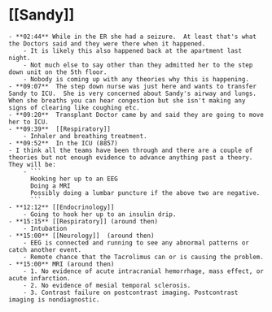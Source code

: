 # [[Sandy]]
	- **02:44** While in the ER she had a seizure.  At least that's what the Doctors said and they were there when it happened.
		- It is likely this also happened back at the apartment last night.
		- Not much else to say other than they admitted her to the step down unit on the 5th floor.
		- Nobody is coming up with any theories why this is happening.
	- **09:07**  The step down nurse was just here and wants to transfer Sandy to ICU.  She is very concerned about Sandy's airway and lungs.  When she breaths you can hear congestion but she isn't making any signs of clearing like coughing etc.
	- **09:20**  Transplant Doctor came by and said they are going to move her to ICU.
	- **09:39**  [[Respiratory]]
		- Inhaler and breathing treatment.
	- **09:52**  In the ICU (8857)
	- I think all the teams have been through and there are a couple of theories but not enough evidence to advance anything past a theory. They will be:
		- ```
		  Hooking her up to an EEG
		  Doing a MRI
		  Possibly doing a lumbar puncture if the above two are negative.
		  ```
	- **12:12** [[Endocrinology]]
		- Going to hook her up to an insulin drip.
	- **15:15** [[Respiratory]] (around then)
		- Intubation
	- **15:00** [[Neurology]]  (around then)
		- EEG is connected and running to see any abnormal patterns or catch another event.
		- Remote chance that the Tacrolimus can or is causing the problem.
	- **15:00** MRI (around then)
		- 1. No evidence of acute intracranial hemorrhage, mass effect, or acute infarction.
		- 2. No evidence of mesial temporal sclerosis.
		- 3. Contrast failure on postcontrast imaging. Postcontrast imaging is nondiagnostic.